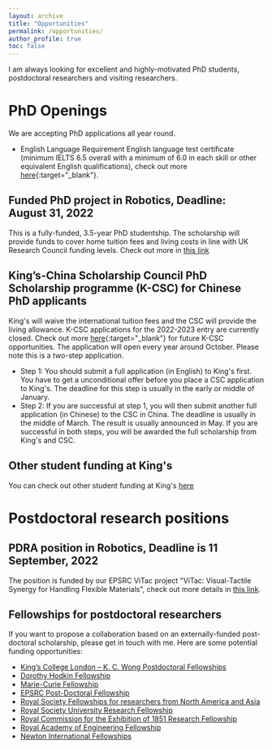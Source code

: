 ```yaml
---
layout: archive
title: "Opportunities"
permalink: /opportunities/
author_profile: true
toc: false
---
```


I am always looking for excellent and highly-motivated PhD students, postdoctoral researchers and visiting researchers. 

<!-- {% include toc %} -->

# PhD Openings
We are accepting PhD applications all year round.
* English Language Requirement
English language test certificate (minimum IELTS 6.5 overall with a minimum of 6.0 in each skill or other equivalent English qualifications), check out more [here](https://www.kcl.ac.uk/study/postgraduate-taught/how-to-apply/entry-requirements/english-language-requirements){:target="_blank"}.
## Funded PhD project in Robotics, Deadline: August 31, 2022
This is a fully-funded, 3.5-year PhD studentship. The scholarship will provide funds to cover home tuition fees and living costs in line with UK Research Council funding levels. Check out more in [this link](https://www.findaphd.com/phds/project/robotic-manipulation-with-vision-and-touching-sensing/?p138575)
<!-- ## PhD Studentships in Faculty of Natural, Mathematics & Engineering Sciences
The Studentships are funded for 3/3.5/4 years depending on the project to cover the full cost of Home tuition fees, also a limited number of international fee waivers for EPSRC Studentships are available, plus a stipend bursary of £17,609 per annum, including London Allowance (the stipend bursary will rise each year to reflect the standard research council rates). Check out more in [this link](https://www.timeshighereducation.com/unijobs/listing/280113/kings-college-london-phd-studentships-in-faculty-of-natural-mathematics-and-engineering-sciences/?LinkSource=PremiumListing).-->
## King’s-China Scholarship Council PhD Scholarship programme (K-CSC) for Chinese PhD applicants 
King's will waive the international tuition fees and the CSC will provide the living allowance.
K-CSC applications for the 2022-2023 entry are currently closed. Check out more [here](https://www.kcl.ac.uk/study-legacy/funding/kings-china-scholarship-council-phd-scholarship-programme-k-csc){:target="_blank"} for future K-CSC opportunities. 
The application will open every year around October. Please note this is a two-step application. 
* Step 1: You should submit a full application (in English) to King's first. You have to get a unconditional offer before you place a CSC application to King's. The deadline for this step is usually in the early or middle of January. 
* Step 2: If you are successful at step 1, you will then submit another full application (in Chinese) to the CSC in China. The deadline is usually in the middle of March. The result is usually announced in May.
If you are successful in both steps, you will be awarded the full scholarship from King's and CSC.
## Other student funding at King's
You can check out other student funding at King's [here](https://www.kcl.ac.uk/study-legacy/postgraduate/fees-and-funding/student-funding) 


# Postdoctoral research positions
## PDRA position in Robotics, Deadline is 11 September, 2022 
The position is funded by our EPSRC ViTac project "ViTac: Visual-Tactile Synergy for Handling Flexible Materials", check out more details in [this link](https://jobs.kcl.ac.uk/gb/en/job/052227/Research-Associate-in-Robotics).

## Fellowships for postdoctoral researchers
If you want to propose a collaboration based on an externally-funded post-doctoral scholarship, please get in touch with me. Here are some potential funding opportunities:
* [King’s College London – K. C. Wong Postdoctoral Fellowships](https://documentcloud.adobe.com/link/review?uri=urn%3Aaaid%3Ascds%3AUS%3A9a09c36e-feb8-302c-8d95-3e5ecee52b0e#pageNum=1)
* [Dorothy Hodkin Fellowship](https://royalsociety.org/grants-schemes-awards/grants/dorothy-hodgkin-fellowship/) 
* [Marie-Curie Fellowship](http://ec.europa.eu/research/mariecurieactions/)
* [EPSRC Post-Doctoral Fellowship](https://epsrc.ukri.org/skills/fellows/areas/)
* [Royal Society Fellowships for researchers from North America and Asia](http://www.scholarshippost.com/scholarships/royal-society-fellowships/)
* [Royal Society University Research Fellowship](https://royalsociety.org/grants/schemes/university-research/)
* [Royal Commission for the Exhibition of 1851 Research Fellowship](http://www.royalcommission1851.org.uk/awards/?award=research)
* [Royal Academy of Engineering Fellowship](http://www.raeng.org.uk/grants-and-prizes/support-for-research/research-fellowships/raeng-research-fellowship)
* [Newton International Fellowships](https://royalsociety.org/grants-schemes-awards/grants/newton-international/)
